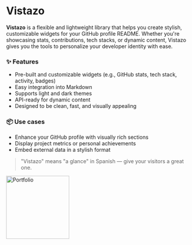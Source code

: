 # Vistazo

**Vistazo** is a flexible and lightweight library that helps you create stylish, customizable widgets for your GitHub profile README. Whether you're showcasing stats, contributions, tech stacks, or dynamic content, Vistazo gives you the tools to personalize your developer identity with ease.

### ✨ Features
- Pre-built and customizable widgets (e.g., GitHub stats, tech stack, activity, badges)
- Easy integration into Markdown
- Supports light and dark themes
- API-ready for dynamic content
- Designed to be clean, fast, and visually appealing

### 📦 Use cases
- Enhance your GitHub profile with visually rich sections
- Display project metrics or personal achievements
- Embed external data in a stylish format

> "Vistazo" means "a glance" in Spanish — give your visitors a great one.

<img width="170" src="https://vistazo-mu.vercel.app/svg?text=Testt" alt="Portfolio" />